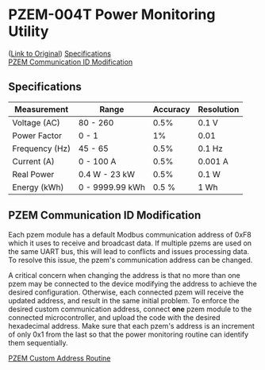 # PZEM-004T Power Monitoring Utility
(<a href="https://github.com/Purdue-DC-Nanogrid-House-Project">Link to Original</a>)
[Specifications](#specifications)  
[PZEM Communication ID Modification](#pzem-communication-id-modification)  

## Specifications
| Measurement    | Range           | Accuracy | Resolution |
|----------------|-----------------|----------|------------|
| Voltage (AC)   | 80 - 260        | 0.5%     | 0.1 V      |
| Power Factor   | 0 - 1           | 1%       | 0.01       |
| Frequency (Hz) | 45 - 65         | 0.5%     | 0.1 Hz     |
| Current (A)    | 0 - 100 A       | 0.5%     | 0.001 A    |
| Real Power     | 0.4 W - 23 kW   | 0.5%     | 0.1 W      |
| Energy (kWh)   | 0 - 9999.99 kWh | 0.5 %    | 1 Wh       |

## PZEM Communication ID Modification
Each pzem module has a default Modbus communication address of 0xF8 which it uses to receive and broadcast data. If multiple pzems are used on the same UART bus, this will lead to conflicts and issues processing data. To resolve this issue, the pzem's communication address can be changed.

A critical concern when changing the address is that no more than one pzem may be connected to the device modifying the address to achieve the desired configuration. Otherwise, each connected pzem will receive the updated address, and result in the same initial problem. To enforce the desired custom communication address, connect **one** pzem module to the connected microcontroller, and upload the code with the desired hexadecimal address. Make sure that each pzem's address is an increment of only 0x1 from the last so that the power monitoring routine can identify them sequentially.

[PZEM Custom Address Routine](modify-communication-address/src/main.cpp)
